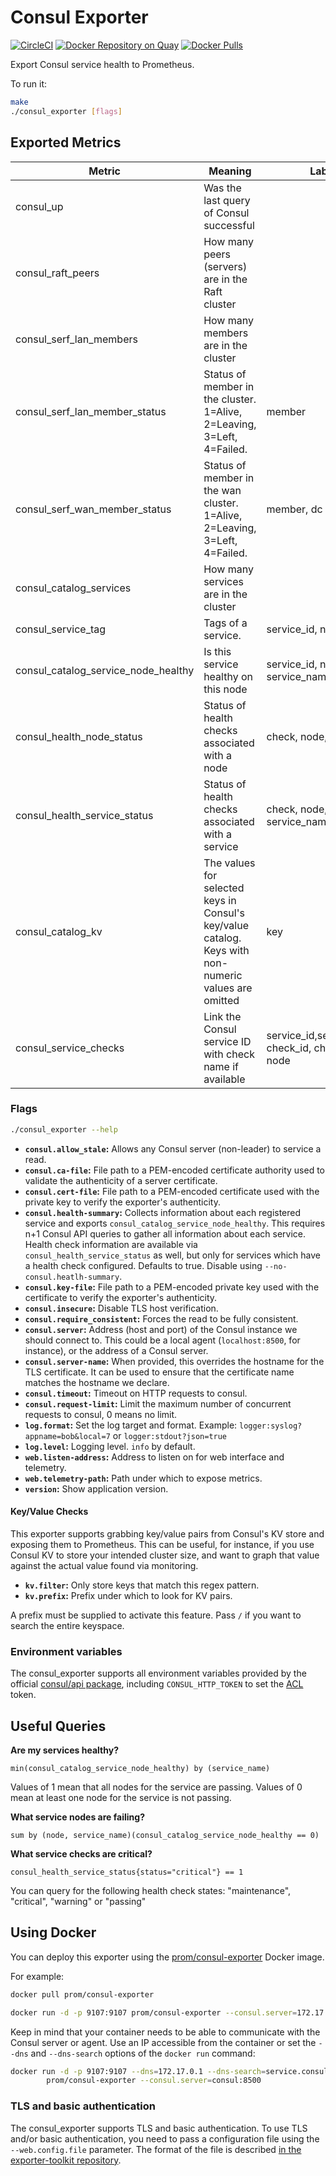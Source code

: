 # Consul Exporter

[![CircleCI](https://circleci.com/gh/prometheus/consul_exporter/tree/master.svg?style=shield)][circleci]
[![Docker Repository on Quay](https://quay.io/repository/prometheus/consul-exporter/status)][quay]
[![Docker Pulls](https://img.shields.io/docker/pulls/prom/consul-exporter.svg?maxAge=604800)][hub]

Export Consul service health to Prometheus.

To run it:

```bash
make
./consul_exporter [flags]
```

## Exported Metrics

| Metric                              | Meaning                                                                                              | Labels                                        |
| ----------------------------------- | ---------------------------------------------------------------------------------------------------- | --------------------------------------------- |
| consul_up                           | Was the last query of Consul successful                                                              |                                               |
| consul_raft_peers                   | How many peers (servers) are in the Raft cluster                                                     |                                               |
| consul_serf_lan_members             | How many members are in the cluster                                                                  |                                               |
| consul_serf_lan_member_status       | Status of member in the cluster. 1=Alive, 2=Leaving, 3=Left, 4=Failed.                               | member                                        |
| consul_serf_wan_member_status       | Status of member in the wan cluster. 1=Alive, 2=Leaving, 3=Left, 4=Failed.                           | member, dc                                    |
| consul_catalog_services             | How many services are in the cluster                                                                 |                                               |
| consul_service_tag                  | Tags of a service.                                                                                   | service_id, node, tag                         |
| consul_catalog_service_node_healthy | Is this service healthy on this node                                                                 | service_id, node, service_name                |
| consul_health_node_status           | Status of health checks associated with a node                                                       | check, node, status                           |
| consul_health_service_status        | Status of health checks associated with a service                                                    | check, node, service_id, service_name, status |
| consul_catalog_kv                   | The values for selected keys in Consul's key/value catalog. Keys with non-numeric values are omitted | key                                           |
| consul_service_checks               | Link the Consul service ID with check name if available                                              | service_id,service_name, check_id, check_name, node |

### Flags

```bash
./consul_exporter --help
```

* __`consul.allow_stale`:__ Allows any Consul server (non-leader) to service
    a read.
* __`consul.ca-file`:__ File path to a PEM-encoded certificate authority used to
    validate the authenticity of a server certificate.
* __`consul.cert-file`:__ File path to a PEM-encoded certificate used with the
    private key to verify the exporter's authenticity.
* __`consul.health-summary`:__ Collects information about each registered
    service and exports `consul_catalog_service_node_healthy`. This requires n+1
    Consul API queries to gather all information about each service. Health check
    information are available via `consul_health_service_status` as well, but
    only for services which have a health check configured. Defaults to true.
    Disable using `--no-consul.heatlh-summary`.
* __`consul.key-file`:__ File path to a PEM-encoded private key used with the
    certificate to verify the exporter's authenticity.
* __`consul.insecure`:__ Disable TLS host verification.
* __`consul.require_consistent`:__ Forces the read to be fully consistent.
* __`consul.server`:__ Address (host and port) of the Consul instance we should
    connect to. This could be a local agent (`localhost:8500`, for instance), or
    the address of a Consul server.
* __`consul.server-name`:__ When provided, this overrides the hostname for the
    TLS certificate. It can be used to ensure that the certificate name matches
    the hostname we declare.
* __`consul.timeout`:__ Timeout on HTTP requests to consul.
* __`consul.request-limit`:__ Limit the maximum number of concurrent requests to consul, 0 means no limit.
* __`log.format`:__ Set the log target and format. Example: `logger:syslog?appname=bob&local=7`
    or `logger:stdout?json=true`
* __`log.level`:__ Logging level. `info` by default.
* __`web.listen-address`:__ Address to listen on for web interface and telemetry.
* __`web.telemetry-path`:__ Path under which to expose metrics.
* __`version`:__ Show application version.

#### Key/Value Checks

This exporter supports grabbing key/value pairs from Consul's KV store and
exposing them to Prometheus. This can be useful, for instance, if you use
Consul KV to store your intended cluster size, and want to graph that value
against the actual value found via monitoring.

* __`kv.filter`:__ Only store keys that match this regex pattern.
* __`kv.prefix`:__ Prefix under which to look for KV pairs.

A prefix must be supplied to activate this feature. Pass `/` if you want to
search the entire keyspace.

### Environment variables

The consul\_exporter supports all environment variables provided by the official
[consul/api package](https://github.com/hashicorp/consul/blob/b2478036d88a7e8eb9d6a0daf1a1c9ad0c8885ca/api/api.go#L24-L74),
including `CONSUL_HTTP_TOKEN` to set the [ACL](https://www.consul.io/docs/internals/acl.html) token.

## Useful Queries

__Are my services healthy?__

    min(consul_catalog_service_node_healthy) by (service_name)

Values of 1 mean that all nodes for the service are passing. Values of 0 mean at least one node for the service is not passing.

__What service nodes are failing?__

    sum by (node, service_name)(consul_catalog_service_node_healthy == 0)

__What service checks are critical?__

    consul_health_service_status{status="critical"} == 1

You can query for the following health check states: "maintenance", "critical", "warning" or "passing"

## Using Docker

You can deploy this exporter using the [prom/consul-exporter](https://registry.hub.docker.com/r/prom/consul-exporter) Docker image.

For example:

```bash
docker pull prom/consul-exporter

docker run -d -p 9107:9107 prom/consul-exporter --consul.server=172.17.0.1:8500
```

Keep in mind that your container needs to be able to communicate with the Consul server or agent. Use an IP accessible from the container or set the `--dns` and `--dns-search` options of the `docker run` command:

```bash
docker run -d -p 9107:9107 --dns=172.17.0.1 --dns-search=service.consul \
        prom/consul-exporter --consul.server=consul:8500
```

### TLS and basic authentication

The consul\_exporter supports TLS and basic authentication.
To use TLS and/or basic authentication, you need to pass a configuration file
using the `--web.config.file` parameter. The format of the file is described
[in the exporter-toolkit repository](https://github.com/prometheus/exporter-toolkit/blob/master/docs/web-configuration.md).

[circleci]: https://circleci.com/gh/prometheus/consul_exporter
[hub]: https://hub.docker.com/r/prom/consul-exporter/
[quay]: https://quay.io/repository/prometheus/consul-exporter

